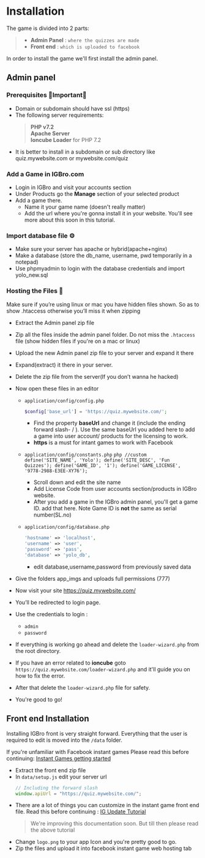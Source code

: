 # Installation

The game is divided into 2 parts:
> - **Admin Panel** : `where the quizzes are made`
> - **Front end** : `which is uploaded to facebook`

In order to install the game we'll first install the admin panel.

## Admin panel


### Prerequisites 🌟Important🌟
-	Domain or subdomain should have ssl (https)
-	The following server requirements:
    > **PHP v7.2** <br>
    > **Apache Server** <br>
    > **Ioncube Loader** for PHP 7.2
-	It is better to install in a subdomain or sub directory like quiz.mywebsite.com or mywebsite.com/quiz

### Add a Game in IGBro.com
-   Login in IGBro and visit your accounts section
-   Under Products go the **Manage** section of your selected product
-   Add a game there.
    -   Name it your game name (doesn't really matter)
    -   Add the url where you're gonna install it in your website. You'll see more about this soon in this tutorial.

### Import database file ⚙️
-	Make sure your server has apache or hybrid(apache+nginx)
-	Make a database (store the db_name, username, pwd temporarily in a notepad)
-	Use phpmyadmin  to login with the database credentials and import yolo_new.sql

### Hosting the Files 📁 

Make sure if you’re using linux or mac you have hidden files shown. So as to show .htaccess otherwise you’ll miss it when zipping
-   Extract the Admin panel zip file
-   Zip all the files inside the admin panel folder. Do not miss the `.htaccess` file (show hidden files if you're on a mac or linux)
-	Upload the new Admin panel zip file to your server and expand it there
-	Expand(extract) it there in your server. 
-	Delete the zip file from the server(If you don’t wanna he hacked)
-	Now open these files in an editor
    -	`application/config/config.php`
        ```php
        $config['base_url'] = 'https://quiz.mywebsite.com/';

        ```
        -	Find the property **baseUrl** and change it (include the ending forward slash- / ). Use the same baseUrl you added here to add a game into user account/ products for the licensing to work.
        -	**https** is a must for intant games to work with Facebook

    -	`application/config/constants.php`
            ```php
            //custom
            define('SITE_NAME', 'Yolo');
            define('SITE_DESC', 'Fun Quizzes');
            define('GAME_ID', '1');
            define('GAME_LICENSE', '9778-2988-E3EE-XY76');
            ```
        -	Scroll down and edit the site name
        -	Add License Code from user accounts section/products in IGBro website. 
        -	After you add a game in the IGBro admin panel, you'll get a game ID. add that here. Note Game ID is **not** the same as serial number(SL.no)

    -	`application/config/database.php`
        ```php
        'hostname' => 'localhost',
        'username' => 'user',
        'password' => 'pass',
        'database' => 'yolo_db',
        ```
        -	edit database,username,password from previously saved data
-	Give the folders app_imgs and uploads full permissions (777)
-	Now visit your site https://quiz.mywebsite.com/ 
-	You’ll be redirected to login page.
-	Use the credentials to login  :
    -	`admin`
    -	`password`

-   If everything is working go ahead and delete the `loader-wizard.php` from the root directory.
-   If you have an error related to **ioncube** goto `https://quiz.mywebsite.com/loader-wizard.php` and it'll guide you on how to fix the error.
-   After that delete the `loader-wizard.php` file for safety.
-   You're good to go!



## Front end Installation

Installing IGBro front is very straight forward. Everything that the user is required to edit is moved into the `/data` folder.

If you're unfamiliar with Facebook instant games Please read this before continuing: [Instant Games getting started](/start/)

-   Extract the front end zip file
-   In `data/setup.js` edit your server url
    ```js
    // Including the forward slash
    window.apiUrl = "https://quiz.mywebsite.com/";  
    ```
-   There are a lot of things you can customize in the instant game front end file. Read this before continuing : [IG Update Tutorial](https://paper.dropbox.com/doc/YOLO-Front-End-V4-Update--PsNcRlsS70wK6vmckPRXI)
    >We're improving this documentation soon. But till then please read the above tutorial
-   Change `logo.png` to your app Icon and you're pretty good to go.
-   Zip the files and upload it into facebook instant game web hosting tab
